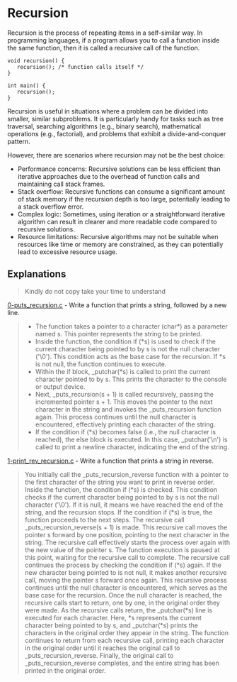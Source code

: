 # Recursion
Recursion is the process of repeating items in a self-similar way. In programming languages, if a program allows you to call a function inside the same function, then it is called a recursive call of the function.
```
void recursion() {
   recursion(); /* function calls itself */
}

int main() {
   recursion();
}
```
Recursion is useful in situations where a problem can be divided into smaller, similar subproblems. It is particularly handy for tasks such as tree traversal, searching algorithms (e.g., binary search), mathematical operations (e.g., factorial), and problems that exhibit a divide-and-conquer pattern.

However, there are scenarios where recursion may not be the best choice:

* Performance concerns: Recursive solutions can be less efficient than iterative approaches due to the overhead of function calls and maintaining call stack frames.
* Stack overflow: Recursive functions can consume a significant amount of stack memory if the recursion depth is too large, potentially leading to a stack overflow error.
* Complex logic: Sometimes, using iteration or a straightforward iterative algorithm can result in clearer and more readable code compared to recursive solutions.
* Resource limitations: Recursive algorithms may not be suitable when resources like time or memory are constrained, as they can potentially lead to excessive resource usage.

## Explanations
> Kindly do not copy take your time to understand

[0-puts_recursion.c](https://github.com/Darryl-Mbae/alx-low_level_programming/blob/master/0x08-recursion/0-puts_recursion.c) - Write a function that prints a string, followed by a new line.
> * The function takes a pointer to a character (char*) as a parameter named s. This pointer represents the string to be printed.
> * Inside the function, the condition if (*s) is used to check if the current character being pointed to by s is not the null character ('\0'). This condition acts as the base case for the recursion. If *s is not null, the function continues to execute.
> * Within the if block, _putchar(*s) is called to print the current character pointed to by s. This prints the character to the console or output device.
> * Next, _puts_recursion(s + 1) is called recursively, passing the incremented pointer s + 1. This moves the pointer to the next character in the string and invokes the _puts_recursion function again. This process continues until the null character is encountered, effectively printing each character of the string.
> * If the condition if (*s) becomes false (i.e., the null character is reached), the else block is executed. In this case, _putchar('\n') is called to print a newline character, indicating the end of the string.

[1-print_rev_recursion.c](https://github.com/Darryl-Mbae/alx-low_level_programming/blob/master/0x08-recursion/1-print_rev_recursion.c) - Write a function that prints a string in reverse.
> You initially call the _puts_recursion_reverse function with a pointer to the first character of the string you want to print in reverse order.
> Inside the function, the condition if (*s) is checked. This condition checks if the current character being pointed to by s is not the null character ('\0'). If it is null, it means we have reached the end of the string, and the recursion stops.
> If the condition if (*s) is true, the function proceeds to the next steps. The recursive call _puts_recursion_reverse(s + 1) is made. This recursive call moves the pointer s forward by one position, pointing to the next character in the string.
> The recursive call effectively starts the process over again with the new value of the pointer s. The function execution is paused at this point, waiting for the recursive call to complete.
> The recursive call continues the process by checking the condition if (*s) again. If the new character being pointed to is not null, it makes another recursive call, moving the pointer s forward once again.
> This recursive process continues until the null character is encountered, which serves as the base case for the recursion. Once the null character is reached, the recursive calls start to return, one by one, in the original order they were made.
> As the recursive calls return, the _putchar(*s) line is executed for each character. Here, *s represents the current character being pointed to by s, and _putchar(*s) prints the characters in the original order they appear in the string.
> The function continues to return from each recursive call, printing each character in the original order until it reaches the original call to _puts_recursion_reverse.
> Finally, the original call to _puts_recursion_reverse completes, and the entire string has been printed in the original order.
